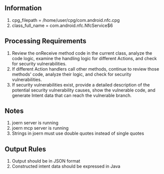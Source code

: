 ## Information
1. cpg_filepath = /home/user/cpg/com.android.nfc.cpg  
2. class_full_name = com.android.nfc.NfcService$6

## Processing Requirements
1. Review the onReceive method code in the current class, analyze the code logic, examine the handling logic for different Actions, and check for security vulnerabilities.
2. If different Action handlers call other methods, continue to review those methods' code, analyze their logic, and check for security vulnerabilities.
3. If security vulnerabilities exist, provide a detailed description of the potential security vulnerability causes, show the vulnerable code, and generate Intent data that can reach the vulnerable branch.

## Notes
1. joern server is running  
2. joern mcp server is running  
3. Strings in joern must use double quotes instead of single quotes

## Output Rules
1. Output should be in JSON format
2. Constructed intent data should be expressed in Java